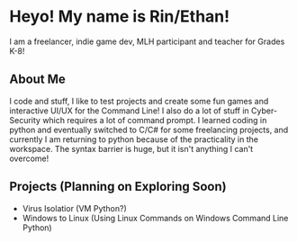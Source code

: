 # Heyo! My name is Rin/Ethan!
I am a freelancer, indie game dev, MLH participant and teacher for Grades K-8!

## About Me
I code and stuff, I like to test projects and create some fun games and interactive UI/UX for the Command Line! I also do a lot of stuff in Cyber-Security which requires a lot of command prompt. I learned coding in python and eventually switched to C/C# for some freelancing projects, and currently I am returning to python because of the practicality in the workspace. The syntax barrier is huge, but it isn't anything I can't overcome!

## Projects (Planning on Exploring Soon)
- Virus Isolatior (VM Python?)
- Windows to Linux (Using Linux Commands on Windows Command Line Python)
